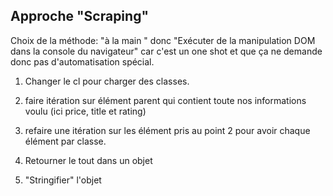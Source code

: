 ## Approche "Scraping"

Choix de la méthode:  "à la main "  donc "Exécuter de la manipulation DOM dans la console du navigateur" car c'est un one shot et que ça ne demande donc pas d'automatisation spécial. 



1) Changer le cl pour charger des classes. 

2) faire itération sur élément parent qui contient toute nos informations voulu (ici price, title et rating)

3) refaire une itération sur les élément pris au point 2 pour avoir chaque élément par classe.

4) Retourner le tout dans un objet

5) "Stringifier" l'objet 